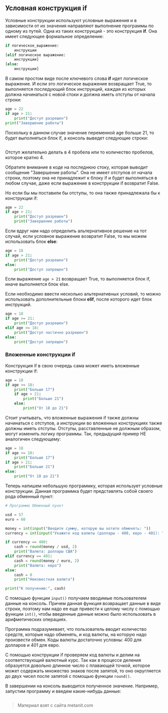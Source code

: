 ## Условная конструкция if

Условные конструкции используют условные выражения и в зависимости от их значения направляют выполнение программы по одному из путей. Одна из таких конструкций - это конструкция **if**. Она имеет следующее формальное определение:

```py
if логическое_выражение:
    инструкции
[elif логическое выражение:
    инструкции]
[else: 
    инструкции]
```

В самом простом виде после ключевого слова **if** идет логическое выражение. И если это логическое выражение возвращает True, то выполняется последующий блок инструкций, каждая из которых должна начинаться с новой стоки и должна иметь отступы от начала строки:

```py
age = 22
if age > 21:
    print("Доступ разрешен")
print("Завершение работы")
```

Поскольку в данном случае значение переменной age больше 21, то будет выполняться блок if, а консоль выведет следующие строки:

```

```

Отступ желательно делать в 4 пробела или то количество пробелов, которое кратно 4.

Обратите внимание в коде на последнюю стоку, которая выводит сообщение "Завершение работы". Она не имеет отступов от начала строки, поэтому она не принадлежит к блоку if и будет выполняться в любом случае, даже если выражение в конструкции if возвратит False.

Но если бы мы поставили бы отступы, то она также принадлежала бы к конструкции if:

```py
age = 22
if age > 21:
    print("Доступ разрешен")
    print("Завершение работы")
```

Если вдруг нам надо определить альтернативное решение на тот случай, если условное выражение возвратит False, то мы можем использовать блок **else**:

```py
age = 18
if age > 21:
    print("Доступ разрешен")
else:
    print("Доступ запрещен")
```

Если выражение `age > 21` возвращает True, то выполняется блок if, иначе выполняется блок else.

Если необходимо ввести несколько альтернативных условий, то можно использовать дополнительные блоки **elif**, после которого идет блок инструкций.

```py
age = 18
if age >= 21:
    print("Доступ разрешен")
elif age >= 18:
    print("Доступ частично разрешен")
else:
    print("Доступ запрещен")
```

### Вложенные конструкции if

Конструкция if в свою очередь сама может иметь вложенные конструкции if:

```py
age = 18
if age >= 18:
    print("Больше 17")
    if age > 21:
        print("Больше 21")
    else:
        print("От 18 до 21")
```

Стоит учитывать, что вложенные выражения if также должны начинаться с отступов, а инструкции во вложенных конструкциях также должны иметь отступы. Отступы, расставленные не должным образом, могут изменить логику программы. Так, предыдущий пример НЕ аналогичен следующему:

```py
age = 18
if age >= 18:
    print("Больше 17")
if age > 21:
    print("Больше 21")
else:
    print("От 18 до 21")
```

Теперь напишем небольшую программку, которая использует условные конструкции. Данная программка будет представлять собой своего рода обменный пункт:

```py
# Программа Обменный пункт

usd = 57
euro = 60

money = int(input("Введите сумму, которую вы хотите обменять: "))
currency = int(input("Укажите код валюты (доллары - 400, евро - 401): "))

if currency == 400:
    cash = round(money / usd, 2)
    print("Валюта: доллары США")
elif currency == 401:
    cash = round(money / euro, 2)
    print("Валюта: евро")
else:
    cash = 0
    print("Неизвестная валюта")

print("К получению:", cash)
```

С помощью функции `input()` получаем вводимые пользователем данные на консоль. Причем данная функция возвращает данные в виде строки, поэтому нам надо ее еще привести к целому числу с помощью функции `int()`, чтобы введенные данные можно было использовать в арифметических операциях.

Программа подразумевает, что пользователь вводит количество средств, которые надо обменять, и код валюты, на которую надо произвести обмен. Коды валюты достаточно условны: 400 для долларов и 401 для евро.

С помощью конструкции if проверяем код валюты и делим на соответствующий валютный курс. Так как в процессе деления образуется довольно длинное число с плавающей точкой, которое может содержать множество знаков после запятой, то оно округляется до двух чисел после запятой с помощью функции `round()`.

В завершении на консоль выводится полученное значение. Например, запустим программу и введем какие-нибудь данные:

```

```


> Материал взят с сайта metanit.com